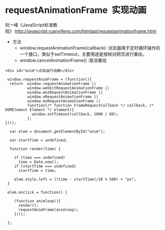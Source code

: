 # requestAnimationFrame  实现动画

阮一峰《JavaScript标准教程》:http://javascript.ruanyifeng.com/htmlapi/requestanimationframe.html


* 方法
  - window.requestAnimationFrame(callback): 浏览器用于定时循环操作的一个接口，类似于setTimeout，主要用途是按帧对网页进行重绘。
  - window.cancelAnimationFrame() :取消重绘


```
<div id="anim">点击运行动画</div> 

 window.requestAnimFrame = (function(){
  return  window.requestAnimationFrame || 
          window.webkitRequestAnimationFrame || 
          window.mozRequestAnimationFrame || 
          window.oRequestAnimationFrame || 
          window.msRequestAnimationFrame || 
          function(/* function FrameRequestCallback */ callback, /* DOMElement Element */ element){
            window.setTimeout(callback, 1000 / 60);
          };
})();
  
  var elem = document.getElementById("anim");

  var startTime = undefined;
 
  function render(time) {
 
    if (time === undefined)
      time = Date.now();
    if (startTime === undefined)
      startTime = time;
 
    elem.style.left = ((time - startTime)/10 % 500) + "px";
 }
 
 elem.onclick = function() {

    (function animloop(){
      render();
      requestAnimFrame(animloop);
    })();

 };
```
